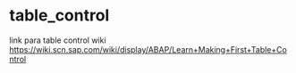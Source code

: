 # table_control
link para table control wiki
https://wiki.scn.sap.com/wiki/display/ABAP/Learn+Making+First+Table+Control
